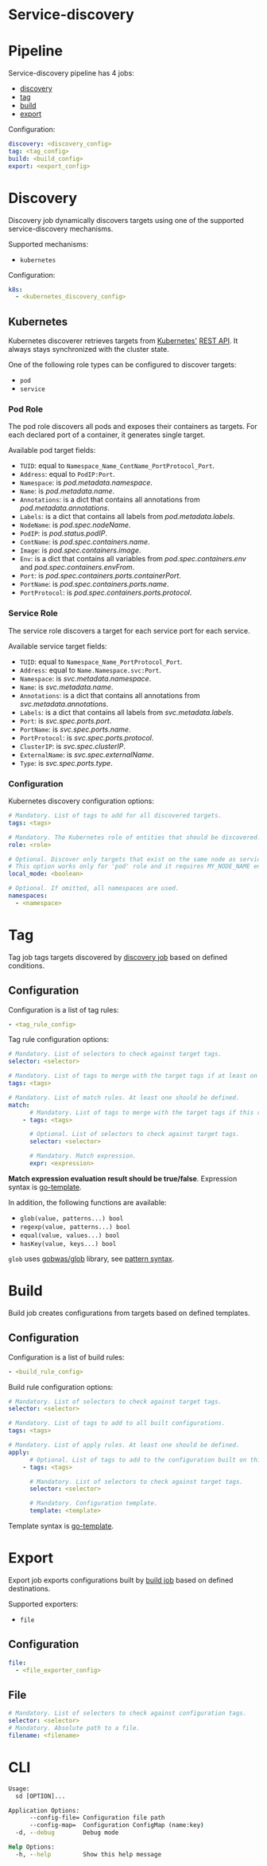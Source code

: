 # Service-discovery

# Pipeline

Service-discovery pipeline has 4 jobs:

-   [discovery](#Discovery)
-   [tag](#Tag)
-   [build](#Build)
-   [export](#Export)


Configuration:

```yaml
discovery: <discovery_config>
tag: <tag_config>
build: <build_config>
export: <export_config>
```

# Discovery

Discovery job dynamically discovers targets using one of the supported service-discovery mechanisms.

Supported mechanisms:

-   `kubernetes`

Configuration:

```yaml
k8s:
  - <kubernetes_discovery_config>
```

## Kubernetes

Kubernetes discoverer retrieves targets from [Kubernetes'](https://kubernetes.io/) [REST API](https://kubernetes.io/docs/reference/).
It always stays synchronized with the cluster state.

One of the following role types can be configured to discover targets:

-   `pod`
-   `service`

### Pod Role

The pod role discovers all pods and exposes their containers as targets.
For each declared port of a container, it generates single target.

Available pod target fields:

-   `TUID`: equal to `Namespace_Name_ContName_PortProtocol_Port`.
-   `Address`: equal to `PodIP:Port`.
-   `Namespace`: is _pod.metadata.namespace_.
-   `Name`: is _pod.metadata.name_.
-   `Annotations`: is a dict that contains all annotations from _pod.metadata.annotations_.
-   `Labels`: is a dict that contains all labels from _pod.metadata.labels_.
-   `NodeName`: is _pod.spec.nodeName_. 
-   `PodIP`: is _pod.status.podIP_. 
-   `ContName`: is _pod.spec.containers.name_. 
-   `Image`: is _pod.spec.containers.image_.
-   `Env`: is a dict that contains all variables from _pod.spec.containers.env_ and _pod.spec.containers.envFrom_.
-   `Port`: is _pod.spec.containers.ports.containerPort_.
-   `PortName`: is _pod.spec.containers.ports.name_.
-   `PortProtocol`: is _pod.spec.containers.ports.protocol_.

### Service Role

The service role discovers a target for each service port for each service.

Available service target fields:

-   `TUID`: equal to `Namespace_Name_PortProtocol_Port`.
-   `Address`: equal to `Name.Namespace.svc:Port`.
-   `Namespace`: is _svc.metadata.namespace_.
-   `Name`: is _svc.metadata.name_.
-   `Annotations`: is a dict that contains all annotations from _svc.metadata.annotations_.
-   `Labels`: is a dict that contains all labels from _svc.metadata.labels_.
-   `Port`: is _svc.spec.ports.port_.
-   `PortName`: is _svc.spec.ports.name_.
-   `PortProtocol`: is _svc.spec.ports.protocol_.
-   `ClusterIP`: is _svc.spec.clusterIP_.
-   `ExternalName`: is _svc.spec.externalName_.
-   `Type`: is _svc.spec.ports.type_.

### Configuration

Kubernetes discovery configuration options:

```yaml
# Mandatory. List of tags to add for all discovered targets.
tags: <tags>

# Mandatory. The Kubernetes role of entities that should be discovered.
role: <role>

# Optional. Discover only targets that exist on the same node as service-discovery.
# This option works only for 'pod' role and it requires MY_NODE_NAME env variable to be set.
local_mode: <boolean>

# Optional. If omitted, all namespaces are used.
namespaces:
  - <namespace>
```

# Tag

Tag job tags targets discovered by [discovery job](#Discovery) based on defined conditions.

## Configuration

Configuration is a list of tag rules:

```yaml
- <tag_rule_config>
```

Tag rule configuration options:

```yaml
# Mandatory. List of selectors to check against target tags.
selector: <selector>

# Mandatory. List of tags to merge with the target tags if at least on of the match rules matches.
tags: <tags>

# Mandatory. List of match rules. At least one should be defined. 
match:
      # Mandatory. List of tags to merge with the target tags if this rule condition matches the target.
    - tags: <tags>

      # Optional. List of selectors to check against target tags.
      selector: <selector>

      # Mandatory. Match expression.
      expr: <expression>
```

**Match expression evaluation result should be true/false**.
Expression syntax is [go-template](https://golang.org/pkg/text/template/).

In addition, the following functions are available:

-   `glob(value, patterns...) bool`   
-   `regexp(value, patterns...) bool` 
-   `equal(value, values...) bool` 
-   `hasKey(value, keys...) bool`

`glob` uses [gobwas/glob](https://github.com/gobwas/glob) library, see [pattern syntax](https://github.com/gobwas/glob/blob/f00a7392b43971b2fdb562418faab1f18da2067a/glob.go#L13-L38).

# Build

Build job creates configurations from targets based on defined templates.

## Configuration

Configuration is a list of build rules:

```yaml
- <build_rule_config>
```

Build rule configuration options:

```yaml
# Mandatory. List of selectors to check against target tags.
selector: <selector>

# Mandatory. List of tags to add to all built configurations.
tags: <tags>

# Mandatory. List of apply rules. At least one should be defined. 
apply:
      # Optional. List of tags to add to the configuration built on this step.
    - tags: <tags>

      # Mandatory. List of selectors to check against target tags.
      selector: <selector>

      # Mandatory. Configuration template.
      template: <template>
```

Template syntax is [go-template](https://golang.org/pkg/text/template/).

# Export

Export job exports configurations built by [build job](#Build) based on defined destinations.

Supported exporters:

-   `file`

## Configuration

```yaml
file:
  - <file_exporter_config>
```

## File

```yaml
# Mandatory. List of selectors to check against configuration tags.
selector: <selector>
# Mandatory. Absolute path to a file.
filename: <filename>
```

# CLI

```cmd
Usage:
  sd [OPTION]...

Application Options:
      --config-file= Configuration file path
      --config-map=  Configuration ConfigMap (name:key)
  -d, --debug        Debug mode

Help Options:
  -h, --help         Show this help message
```
